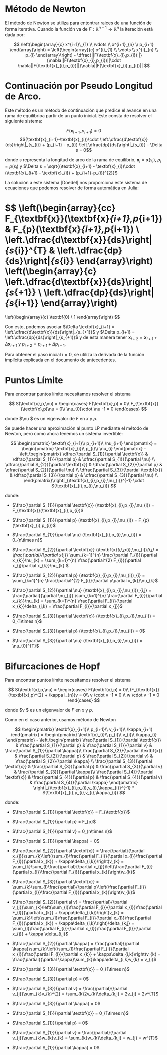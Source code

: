 # Método de Newton

El método de Newton se utiliza para entontrar raices de una función de forma iterativa. Cuando la función va de $F:\mathbb{R}^{n+1}\rightarrow \mathbb{R}^{n}$ la iteración está dada por:

$$ \left(\begin{array}{c} x^{i+1}\_{1} \\ \vdots \\ x^{i+1}_{n} \\ p_{i+1} \end{array}\right) = \left(\begin{array}{c} x^{i}_{1} \\ \vdots \\ x^{i}_{n} \\ p_{i} \end{array}\right) - \dfrac{||F(\textbf{x}_{i},p_{i})||}{\nabla||F(\textbf{x}_{i},p_{i})||\cdot \nabla||F(\textbf{x}_{i},p_{i})||}\nabla||F(\textbf{x}_{i},p_{i})|| $$

# Continuación por Pseudo Longitud de Arco.

Este método es un método de continuación que predice el avance en una rama de equilibrioa partir de un punto inicial. Este consta de resolver el siguiente sistema:

$$F(\textbf{x}_{i+1},p_{i+1}) = 0$$
$$(\textbf{x}_{i+1}-\textbf{x}_{i})\cdot \left.\dfrac{d\textbf{x}}{ds}\right|_{s_{i}} + (p_{i+1} - p_{i}) \left.\dfrac{dp}{ds}\right|_{s_{i}} - \Delta s = 0$$

donde $s$ representa la longitud de arco de la rama de equilibrio, $\textbf{x}_{i} = \textbf{x}(s_{i})$, $p_{i} = p(s_{i})$ y $\Delta s = \sqrt{(\textbf{x}_{i+1} - \textbf{x}_{i})\cdot (\textbf{x}_{i+1} - \textbf{x}_{i}) + (p_{i+1}-p_{i})^{2}}$

La solución a este sistema [Doedel] nos proporciona este sistema de ecuaciones que podemos resolver de forma automática en Julia:

$$
\left(\begin{array}{cc} 
F_{\textbf{x}}(\textbf{x}_{i+1},p_{i+1}) & F_{p}(\textbf{x}_{i+1},p_{i+1}) \\ \left.\dfrac{d\textbf{x}}{ds}\right|_{s_{i}}^{T} & \left.\dfrac{dp}{ds}\right|_{s_{i}}
\end{array}\right)
\left(\begin{array}{c} 
\left.\dfrac{d\textbf{x}}{ds}\right|_{s_{+1}} \\ \left.\dfrac{dp}{ds}\right|_{s_{i+1}}
\end{array}\right)
=
\left(\begin{array}{c} 
\textbf{0} \\ 1
\end{array}\right)
 $$

Con esto, podemos asociar $\Delta \textbf{x}_{i+1} = \left.\dfrac{d\textbf{x}}{ds}\right|_{s_{+1}}$ y $\Delta p_{i+1} = \left.\dfrac{dp}{ds}\right|_{s_{+1}}$ y de esta manera tener $\textbf{x}_{i+2} = \textbf{x}_{i+1} + \Delta \textbf{x}_{i+1}$ y $p_{i+2} = p_{i+1} + \Delta p_{i+1}$.

Para obtener el paso inicial $i = 0$, se utiliza la derivada de la función implícita explicada en el documento de antecedentes.

# Puntos Límite

Para encontrar puntos límite necesitamos resolver el sistema 

$$
S(\textbf{x},p,\nu) = \begin{cases}
F(\textbf{x},p) = 0\\
F_{\textbf{x}}(\textbf{x},p)\nu = 0\\
\nu_{0}\cdot \nu -1 = 0
\end{cases}
$$

donde $\nu $ es un eigenvalor de $F$ en $x$ y $p$.

Se puede hacer una aproximación al punto LP mediante el método de Newton, pero como ahora tenemos un sistema invertible:

$$
\begin{pmatrix}
\textbf{x}_{i+1}\\
p_{i+1}\\
\nu_{i+1}
\end{pmatrix} = 
\begin{pmatrix}
\textbf{x}_{i}\\
p_{i}\\
\nu_{i}
\end{pmatrix} - 
\left.\begin{pmatrix}
\dfrac{\partial S_{1}}{\partial \textbf{x}} & \dfrac{\partial S_{1}}{\partial p} & \dfrac{\partial S_{1}}{\partial \nu} \\
\dfrac{\partial S_{2}}{\partial \textbf{x}} & \dfrac{\partial S_{2}}{\partial p} & \dfrac{\partial S_{2}}{\partial \nu} \\
\dfrac{\partial S_{3}}{\partial \textbf{x}} & \dfrac{\partial S_{3}}{\partial p} & \dfrac{\partial S_{3}}{\partial \nu} \\
\end{pmatrix}\right|_{\textbf{x}_{i},p_{i},\nu_{i}}^{-1} \cdot S(\textbf{x}_{i},p_{i},\nu_{i})
$$

donde:

- $\frac{\partial S_{1}}{\partial \textbf{x}} (\textbf{x}_{i},p_{i},\nu_{i}) = F_{\textbf{x}}(\textbf{x}_{i},p_{i})$
- $\frac{\partial S_{1}}{\partial p} (\textbf{x}_{i},p_{i},\nu_{i}) = F_{p}(\textbf{x}_{i},p_{i})$
- $\frac{\partial S_{1}}{\partial \nu} (\textbf{x}_{i},p_{i},\nu_{i}) = 0_{n\times n}$

- $\frac{\partial S_{2}}{\partial \textbf{x}} (\textbf{x}_{i},p_{i},\nu_{i})_{i,j} = \frac{\partial}{\partial x_{j}} \sum_{k=1}^{n} \frac{\partial F_{i}}{\partial x_{k}}\nu_{k} = \sum_{k=1}^{n} \frac{\partial^{2} F_{i}}{\partial x_{j}\partial x_{k}}\nu_{k}  $
- $\frac{\partial S_{2}}{\partial p} (\textbf{x}_{i},p_{i},\nu_{i})_{i} = \sum_{k=1}^{n} \frac{\partial^{2} F_{i}}{\partial p\partial x_{k}}\nu_{k}$
- $\frac{\partial S_{2}}{\partial \nu} (\textbf{x}_{i},p_{i},\nu_{i})_{i,j} = \frac{\partial}{\partial \nu_{j}} \sum_{k=1}^{n} \frac{\partial F_{i}}{\partial x_{k}}\nu_{k} = \sum_{k=1}^{n} \frac{\partial F_{i}}{\partial x_{k}}\delta_{j,k} = \frac{\partial F_{i}}{\partial x_{j}}$

- $\frac{\partial S_{3}}{\partial \textbf{x}} (\textbf{x}_{i},p_{i},\nu_{i}) = 0_{1\times n}$
- $\frac{\partial S_{3}}{\partial p} (\textbf{x}_{i},p_{i},\nu_{i}) = 0$
- $\frac{\partial S_{3}}{\partial \nu} (\textbf{x}_{i},p_{i},\nu_{i}) = \nu_{0}^{T}$

# Bifurcaciones de Hopf

Para encontrar puntos límite necesitamos resolver el sistema 

$$
S(\textbf{x},p,\nu) = \begin{cases}
F(\textbf{x},p) = 0\\
(F_{\textbf{x}}(\textbf{x},p)^{2} + \kappa I_{n})v = 0\\
v \cdot v -1 = 0 \\
w \cdot v -1 = 0
\end{cases}
$$

donde $v $ es un eigenvalor de $F$ en $x$ y $p$.

Como en el caso anterior, usamos método de Newton

$$
\begin{pmatrix}
\textbf{x}_{i+1}\\
p_{i+1}\\
v_{i+1}\\
\kappa_{i+1}
\end{pmatrix} = 
\begin{pmatrix}
\textbf{x}_{i}\\
p_{i}\\
v_{i}\\
\kappa_{i}
\end{pmatrix} - 
\left.\begin{pmatrix}
\frac{\partial S_{1}}{\partial \textbf{x}} & \frac{\partial S_{1}}{\partial p} & \frac{\partial S_{1}}{\partial v} & \frac{\partial S_{1}}{\partial \kappa}\\
\frac{\partial S_{2}}{\partial \textbf{x}} & \frac{\partial S_{2}}{\partial p} & \frac{\partial S_{2}}{\partial v} & \frac{\partial S_{2}}{\partial \kappa} \\
\frac{\partial S_{3}}{\partial \textbf{x}} & \frac{\partial S_{3}}{\partial p} & \frac{\partial S_{3}}{\partial v} & \frac{\partial S_{3}}{\partial \kappa}\\
\frac{\partial S_{4}}{\partial \textbf{x}} & \frac{\partial S_{4}}{\partial p} & \frac{\partial S_{4}}{\partial v} & \frac{\partial S_{4}}{\partial \kappa} 
\end{pmatrix} \right|_{\textbf{x}_{i},p_{i},v_{i},\kappa_{i}}^{-1} * S(\textbf{x}_{i},p_{i},v_{i},\kappa_{i})
$$

donde:

- $\frac{\partial S_{1}}{\partial \textbf{x}} = F_{\textbf{x}}$
- $\frac{\partial S_{1}}{\partial p} = F_{p}$
- $\frac{\partial S_{1}}{\partial v} = 0_{n\times n}$
- $\frac{\partial S_{1}}{\partial \kappa} = 0$

- $\frac{\partial S_{2}}{\partial \textbf{x}} = \frac{\partial}{\partial x_{j}}\sum_{k}\left(\sum_{l}\frac{\partial F_{i}}{\partial x_{l}}\frac{\partial F_{l}}{\partial x_{k}} + \kappa\delta_{i,k})\right)v_{k} = \sum_{k}\sum_{l}\frac{\partial}{\partial x_{j}}\left(\frac{\partial F_{i}}{\partial x_{l}}\frac{\partial F_{l}}{\partial x_{k}}\right)v_{k}$
- $\frac{\partial S_{3}}{\partial \textbf{x}} = \sum_{k}\sum_{l}\frac{\partial}{\partial p}\left(\frac{\partial F_{i}}{\partial x_{l}}\frac{\partial F_{l}}{\partial x_{k}}\right)v_{k}$
- $\frac{\partial S_{2}}{\partial v} = \frac{\partial}{\partial v_{j}}\sum_{k}\left(\sum_{l}\frac{\partial F_{i}}{\partial x_{l}}\frac{\partial F_{l}}{\partial x_{k}} + \kappa\delta_{i,k})\right)v_{k} = \sum_{k}\left(\sum_{l}\frac{\partial F_{i}}{\partial x_{l}}\frac{\partial F_{l}}{\partial x_{k}} + \kappa\delta_{i,k}\right)\delta_{k,j} = \sum_{l}\frac{\partial F_{i}}{\partial x_{l}}\frac{\partial F_{l}}{\partial x_{j}} + \kappa \delta_{i,j}$
- $\frac{\partial S_{2}}{\partial \kappa} = \frac{\partial}{\partial \kappa}\sum_{k}\left(\sum_{l}\frac{\partial F_{i}}{\partial x_{l}}\frac{\partial F_{l}}{\partial x_{k}} + \kappa\delta_{i,k}\right)v_{k} = \frac{\partial}{\partial \kappa}\sum_{k}\kappa\delta_{i,k}v_{k} = v_{i}$

- $\frac{\partial S_{3}}{\partial \textbf{x}} = 0_{1\times n}$
- $\frac{\partial S_{3}}{\partial p} = 0$
- $\frac{\partial S_{3}}{\partial v} = \frac{\partial}{\partial v_{j}}\sum_{k}v_{k}^{2} = \sum_{k}2v_{k}\delta_{k,j} = 2v_{j} = 2v^{T}$
- $\frac{\partial S_{3}}{\partial \kappa} = 0$

- $\frac{\partial S_{1}}{\partial \textbf{x}} = 0_{1\times n}$
- $\frac{\partial S_{1}}{\partial p} = 0$
- $\frac{\partial S_{1}}{\partial v} = \frac{\partial}{\partial v_{j}}\sum_{k}w_{k}v_{k} = \sum_{k}w_{k}\delta_{k,j} = w_{j} = w^{T}$
- $\frac{\partial S_{1}}{\partial \kappa} = 0$



